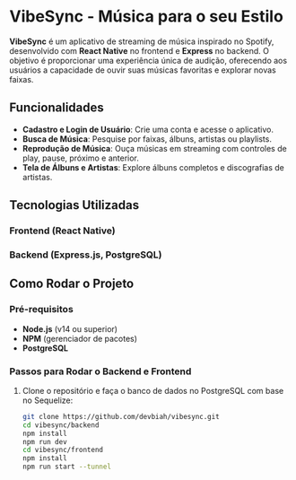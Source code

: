 # VibeSync - Música para o seu Estilo

**VibeSync** é um aplicativo de streaming de música inspirado no Spotify, desenvolvido com **React Native** no frontend e **Express** no backend. O objetivo é proporcionar uma experiência única de audição, oferecendo aos usuários a capacidade de ouvir suas músicas favoritas e explorar novas faixas.

## Funcionalidades

- **Cadastro e Login de Usuário**: Crie uma conta e acesse o aplicativo.
- **Busca de Música**: Pesquise por faixas, álbuns, artistas ou playlists.
- **Reprodução de Música**: Ouça músicas em streaming com controles de play, pause, próximo e anterior.
- **Tela de Álbuns e Artistas**: Explore álbuns completos e discografias de artistas.

## Tecnologias Utilizadas

### Frontend (React Native)
### Backend (Express.js, PostgreSQL)

## Como Rodar o Projeto

### Pré-requisitos

- **Node.js** (v14 ou superior)
- **NPM** (gerenciador de pacotes)
- **PostgreSQL**

### Passos para Rodar o Backend e Frontend

1. Clone o repositório e faça o banco de dados no PostgreSQL com base no Sequelize:

   ```bash
   git clone https://github.com/devbiah/vibesync.git
   cd vibesync/backend
   npm install
   npm run dev
   cd vibesync/frontend
   npm install
   npm run start --tunnel
